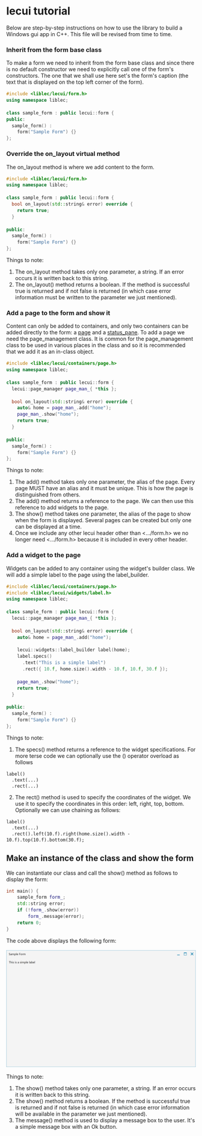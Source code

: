 # lecui tutorial

Below are step-by-step instructions on how to use the library to build a Windows gui app in C++. This file will be revised from time to time.

### Inherit from the form base class

To make a form we need to inherit from the form base class and since there is no default constructor we need to explicitly call one of the form's constructors. The one that we shall use here set's the form's caption (the text that is displayed on the top left corner of the form).

```C++
#include <liblec/lecui/form.h>
using namespace liblec;

class sample_form : public lecui::form {
public:
  sample_form() :
    form("Sample Form") {}
};
```

### Override the on_layout virtual method

The on_layout method is where we add content to the form.

```C++
#include <liblec/lecui/form.h>
using namespace liblec;

class sample_form : public lecui::form {
  bool on_layout(std::string& error) override {
    return true;
  }

public:
  sample_form() :
    form("Sample Form") {}
};
```

Things to note:
1. The on_layout method takes only one parameter, a string. If an error occurs it is written back to this string.
2. The on_layout() method returns a boolean. If the method is successful true is returned and if not false is returned (in which case error information must be written to the parameter we just mentioned).

### Add a page to the form and show it

Content can only be added to containers, and only two containers can be added directly to the form: a [page](https://github.com/alecmus/lecui/blob/master/containers/page.h) and a [status_pane](https://github.com/alecmus/lecui/blob/master/containers/status_pane.h). To add a page we need the page_management class. It is common for the page_management class to be used in various places in the class and so it is recommended that we add it as an in-class object.

```C++
#include <liblec/lecui/containers/page.h>
using namespace liblec;

class sample_form : public lecui::form {
  lecui::page_manager page_man_{ *this };

  bool on_layout(std::string& error) override {
    auto& home = page_man_.add("home");
    page_man_.show("home");
    return true;
  }

public:
  sample_form() :
    form("Sample Form") {}
};
```

Things to note:
1. The add() method takes only one parameter, the alias of the page. Every page MUST have an alias and it must be unique. This is how the page is distinguished from others.
2. The add() method returns a reference to the page. We can then use this reference to add widgets to the page.
3. The show() method takes one parameter, the alias of the page to show when the form is displayed. Several pages can be created but only one can be displayed at a time.
4. Once we include any other lecui header other than <.../form.h> we no longer need <.../form.h> because it is included in every other header.

### Add a widget to the page

Widgets can be added to any container using the widget's builder class. We will add a simple label to the page using the label_builder.

```C++
#include <liblec/lecui/containers/page.h>
#include <liblec/lecui/widgets/label.h>
using namespace liblec;

class sample_form : public lecui::form {
  lecui::page_manager page_man_{ *this };

  bool on_layout(std::string& error) override {
    auto& home = page_man_.add("home");

    lecui::widgets::label_builder label(home);
    label.specs()
      .text("This is a simple label")
      .rect({ 10.f, home.size().width - 10.f, 10.f, 30.f });

    page_man_.show("home");
    return true;
  }

public:
  sample_form() :
    form("Sample Form") {}
};
```

Things to note:
1. The specs() method returns a reference to the widget specifications. For more terse code we can optionally use the () operator overload as follows
```
label()
  .text(...)
  .rect(...)
```
2. The rect() method is used to specify the coordinates of the widget. We use it to specify the coordinates in this order: left, right, top, bottom. Optionally we can use chaining as follows:
```
label()
  .text(...)
  .rect().left(10.f).right(home.size().width - 10.f).top(10.f).bottom(30.f);
```

## Make an instance of the class and show the form

We can instantiate our class and call the show() method as follows to display the form:

```C++
int main() {
	sample_form form_;
	std::string error;
	if (!form_.show(error))
		form_.message(error);
	return 0;
}
```

The code above displays the following form:<br/><br/>
<img src="https://github.com/alecmus/files/blob/master/liblec/lecui/tutorial/01.PNG?raw=true" alt="screenshot" width="780"/>

Things to note:
1. The show() method takes only one parameter, a string. If an error occurs it is written back to this string.
2. The show() method returns a boolean. If the method is successful true is returned and if not false is returned (in which case error information will be available in the parameter we just mentioned).
3. The message() method is used to display a message box to the user. It's a simple message box with an Ok button.
